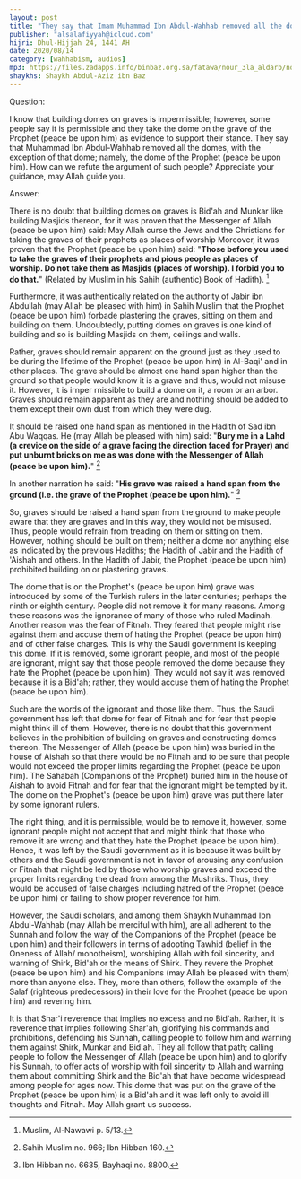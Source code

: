 ```yaml
---
layout: post
title: "They say that Imam Muhammad Ibn Abdul-Wahhab removed all the domes, with the exception of that green dome in Prophet's Mosque"
publisher: "alsalafiyyah@icloud.com"
hijri: Dhul-Hijjah 24, 1441 AH
date: 2020/08/14
category: [wahhabism, audios]
mp3: https://files.zadapps.info/binbaz.org.sa/fatawa/nour_3la_aldarb/nour_864/nour_86402.mp3
shaykhs: Shaykh Abdul-Aziz ibn Baz
---
```


Question: 

I know that building domes on graves is impermissible; however, some people say it is permissible and they take the dome on the grave of the Prophet (peace be upon him) as evidence to support their stance. They say that Muhammad Ibn Abdul-Wahhab removed all the domes, with the exception of that dome; namely, the dome of the Prophet (peace be upon him). How can we refute the argument of such people? Appreciate your guidance, may Allah guide you. 

Answer: 

There is no doubt that building domes on graves is Bid'ah and Munkar like building Masjids thereon, for it was proven that the Messenger of Allah (peace be upon him) said: May Allah curse the Jews and the Christians for taking the graves of their prophets as places of worship Moreover, it was proven that the Prophet (peace be upon him) said: "**Those before you used to take the graves of their prophets and pious people as places of worship. Do not take them as Masjids (places of worship). I forbid you to do that.**" (Related by Muslim in his Sahih (authentic) Book of Hadith). [^1]

Furthermore, it was authentically related on the authority of Jabir ibn Abdullah (may Allah be pleased with him) in Sahih Muslim that the Prophet (peace be upon him) forbade plastering the graves, sitting on them and building on them. Undoubtedly, putting domes on graves is one kind of building and so is building Masjids on them, ceilings and walls. 

Rather, graves should remain apparent on the ground just as they used to be during the lifetime of the Prophet (peace be upon him) in Al-Baqi' and in other places. The grave should be almost one hand span higher than the ground so that people would know it is a grave and thus, would not misuse it. However, it is irnper rnissible to build a dome on it, a room or an arbor. Graves should remain apparent as they are and nothing should be added to them except their own dust from which they were dug. 

It should be raised one hand span as mentioned in the Hadith of Sad ibn Abu Waqqas. He (may Allah be pleased with him) said: "**Bury me in a Lahd (a crevice on the side of a grave facing the direction faced for Prayer) and put unburnt bricks on me as was done with the Messenger of Allah (peace be upon him).**" [^2]

In another narration he said: "**His grave was raised a hand span from the ground (i.e. the grave of the Prophet (peace be upon him).**" [^3]

So, graves should be raised a hand span from the ground to make people aware that they are graves and in this way, they would not be misused. Thus, people would refrain from treading on them or sitting on them. However, nothing should be built on them; neither a dome nor anything else as indicated by the previous Hadiths; the Hadith of Jabir and the Hadith of 'Aishah and others. In the Hadith of Jabir, the Prophet (peace be upon him) prohibited building on or plastering graves. 

The dome that is on the Prophet's (peace be upon him) grave was introduced by some of the Turkish rulers in the later centuries; perhaps the ninth or eighth century. People did not remove it for many reasons. Among these reasons was the ignorance of many of those who ruled Madinah. Another reason was the fear of Fitnah. They feared that people might rise against them and accuse them of hating the Prophet (peace be upon him) and of other false charges. This is why the Saudi government is keeping this dome. If it is removed, some ignorant people, and most of the people are ignorant, might say that those people removed the dome because they hate the Prophet (peace be upon him). They would not say it was removed because it is a Bid'ah; rather, they would accuse them of hating the Prophet (peace be upon him). 

Such are the words of the ignorant and those like them. Thus, the Saudi government has left that dome for fear of Fitnah and for fear that people might think ill of them. However, there is no doubt that this government believes in the prohibition of building on graves and constructing domes thereon. The Messenger of Allah (peace be upon him) was buried in the house of Aishah so that there would be no Fitnah and to be sure that people would not exceed the proper limits regarding the Prophet (peace be upon him). The Sahabah (Companions of the Prophet) buried him in the house of Aishah to avoid Fitnah and for fear that the ignorant might be tempted by it. The dome on the Prophet's (peace be upon him) grave was put there later by some ignorant rulers. 

The right thing, and it is permissible, would be to remove it, however, some ignorant people might not accept that and might think that those who remove it are wrong and that they hate the Prophet (peace be upon him). Hence, it was left by the Saudi government as it is because it was built by others and the Saudi government is not in favor of arousing any confusion or Fitnah that might be led by those who worship graves and exceed the proper limits regarding the dead from among the Mushriks. Thus, they would be accused of false charges including hatred of the Prophet (peace be upon him) or failing to show proper reverence for him. 

However, the Saudi scholars, and among them Shaykh Muhammad Ibn Abdul-Wahhab (may Allah be merciful with him), are all adherent to the Sunnah and follow the way of the Companions of the Prophet (peace be upon him) and their followers in terms of adopting Tawhid (belief in the Oneness of Allah/ monotheism), worshiping Allah with foil sincerity, and warning of Shirk, Bid'ah or the means of Shirk. They revere the Prophet (peace be upon him) and his Companions (may Allah be pleased with them) more than anyone else. They, more than others, follow the example of the Salaf (righteous predecessors) in their love for the Prophet (peace be upon him) and revering him. 

It is that Shar'i reverence that implies no excess and no Bid'ah. Rather, it is reverence that implies following Shar'ah, glorifying his commands and prohibitions, defending his Sunnah, calling people to follow him and warning them against Shirk, Munkar and Bid'ah. They all follow that path; calling people to follow the Messenger of Allah (peace be upon him) and to glorify his Sunnah, to offer acts of worship with foil sincerity to Allah and warning them about committing Shirk and the Bid'ah that have become widespread among people for ages now. This dome that was put on the grave of the Prophet (peace be upon him) is a Bid'ah and it was left only to avoid ill thoughts and Fitnah. May Allah grant us success. 

[^1]: Muslim, Al-Nawawi p. 5/13.
[^2]: Sahih Muslim no. 966; Ibn Hibban 160.
[^3]: Ibn Hibban no. 6635, Bayhaqi no. 8800.
